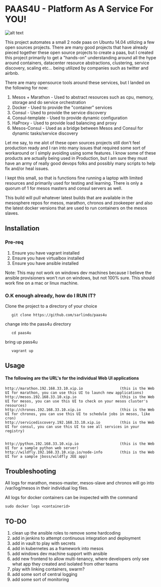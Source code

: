 # PAAS4U - Platform As A Service For YOU!

![alt text](https://cloud.githubusercontent.com/assets/6406166/11431151/d94688d6-945f-11e5-9af6-8451d2b3ea85.png)

This project automates a small 2 node paas on Ubuntu 14.04 utilizing a few open sources projects. There are many good projects that have already pieced together these open source projects to create a paas, but I created this project primarily to get a "hands-on" understanding around all the hype around containers, datacenter resource abstractions, clustering, service discovery, scaling etc... being utilized by companies such as twitter and airbnb. 

There are many opensource tools around these services, but I landed on the following for now:

1. Mesos + Marathon   - Used to abstract resources such as cpu, memory, storage and do service orchestration
2. Docker             - Used to provide the "container" services
3. Consul             - Used to provide the service discovery
4. Consul-template    - Used to provide dynamic configuration
5. HaProxy            - Used to provide load balancing and proxy
6. Mesos-Consul       - Used as a bridge between Mesos and Consul for dynamic tasks/service discovery

Let me say, to me alot of these open sources projects still don't feel production ready and I ran into many issues that required some sort of workaround or I simply avoiding using some features. I know some of these products are actually being used in Production, but I am sure they must have an army of really good devops folks and possibly many scripts to help fix and/or heal issues.

I kept this small, so that is functions fine running a laptop with limited resources and primarily used for testing and learning. There is only a quorum of 1 for mesos masters and consul servers as well.

This build will pull whatever latest builds that are available in the mesosphere repos for mesos, marathon, chronos and zookeeper and also the latest docker versions that are used to run containers on the mesos slaves.  

## Installation

### Pre-req

1. Ensure you have vagrant installed
2. Ensure you have virtualbox installed
3. Ensure you have ansible installed

Note: This may not work on windows dev machines because I believe the ansible provisioners won't run on windows, but not 100% sure. This should work fine on a mac or linux machine. 

### O.K enough already, how do I RUN IT?

Clone the project to a directory of your choice

``` 
   git clone https://github.com/sarlindo/paas4u
```

change into the pass4u directory

```
   cd paas4u
```

bring up pass4u

```
   vagrant up
```
 
## Usage


#### The following are the URL's for the individual Web UI applications

```
http://marathon.192.168.33.10.xip.io                 (this is the Web UI for marathon, you can use this UI to launch new applications)
http://mesos.192.168.33.10.xip.io                    (this is the Web UI for mesos, you can use this UI to check on your mesos cluster's resources)
http://chronos.192.168.33.10.xip.io                  (this is the Web UI for chronos, you can use this UI to schedule jobs in mesos, like cron)
http://servicediscovery.192.168.33.10.xip.io         (this is the Web UI for consul, you can use this UI to see all services in your registry)


http://python.192.168.33.10.xip.io                   (this is the Web UI for a sample python web server)
http://wildfly.192.168.33.10.xip.io/node-info        (this is the Web UI for a sample jboss/wildfly JEE app)
```

## Troubleshooting


All logs for marathon, mesos-master, mesos-slave and chronos will go into /var/log/mesos in their individual log files.

All logs for docker containers can be inspected with the command 

```
sudo docker logs <containerid>
```

## TO-DO

1. clean up the ansible roles to remove some hardcoding
2. add in jenkins to attempt continuous integration and deployment
3. add in vault to play with secrets
4. add in kubernetes as a framework into mesos
5. add windows dev machine support with ansible
6. add new frontend to allow multi-tenancy, where developers only see what app they created and isolated from other teams
7. play with linking containers, swarm?
8. add some sort of central logging
9. add some sort of monitoring
